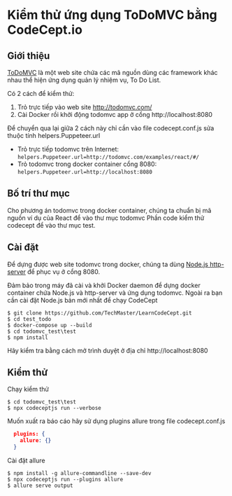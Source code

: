 # Kiểm thử ứng dụng ToDoMVC bằng CodeCept.io
## Giới thiệu

[ToDoMVC](http://todomvc.com/) là một web site chứa các mã nguồn dùng các framework khác nhau thể hiện ứng dụng quản lý nhiệm vụ, To Do List.

Có 2 cách để kiểm thử:
1. Trỏ trực tiếp vào web site http://todomvc.com/
2. Cài Docker rồi khởi động todomvc app ở cổng http://localhost:8080

Để chuyển qua lại giữa 2 cách này chỉ cần vào file codecept.conf.js sửa thuộc tính
helpers.Puppeteer.url

-  Trỏ trực tiếp todomvc trên Internet: ```helpers.Puppeteer.url=http://todomvc.com/examples/react/#/```
-  Trỏ todomvc trong docker container cổng 8080: ```helpers.Puppeteer.url=http://localhost:8080```


## Bố trí thư mục
Cho phương án todomvc trong docker container, chúng ta chuẩn bị mã nguồn ví dụ của React để vào thư mục todomvc
Phần code kiểm thử codecept để vào thư mục test.

## Cài đặt 
Để dựng được web site todomvc trong docker, chúng ta dùng [Node.js http-server](https://www.npmjs.com/package/http-server) để phục vụ ở cổng 8080.

Đảm bảo trong máy đã cài và khởi Docker daemon để dựng docker container chứa Node.js và http-server và ứng dụng todomvc.
Ngoài ra bạn cần cài đặt Node.js bản mới nhất để chạy CodeCept

```shell
$ git clone https://github.com/TechMaster/LearnCodeCept.git
$ cd test_todo
$ docker-compose up --build
$ cd todomvc_test\test
$ npm install
```

Hãy kiểm tra bằng cách mở trình duyệt ở địa chỉ http://localhost:8080

## Kiểm thử

Chạy kiểm thử
```shell
$ cd todomvc_test\test
$ npx codeceptjs run --verbose
```

Muốn xuất ra báo cáo hãy sử dụng plugins allure trong file codecept.conf.js
```json
  plugins: {
    allure: {}
  }
```
Cài đặt allure
```shell
$ npm install -g allure-commandline --save-dev
$ npx codeceptjs run --plugins allure
$ allure serve output
```
